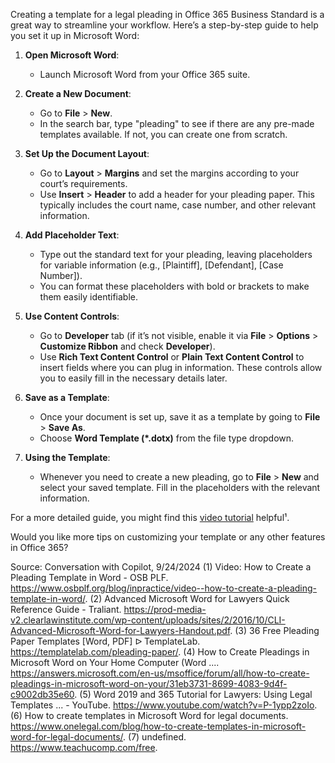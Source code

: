 Creating a template for a legal pleading in Office 365 Business Standard is a great way to streamline your workflow. Here’s a step-by-step guide to help you set it up in Microsoft Word:

1. **Open Microsoft Word**:
   - Launch Microsoft Word from your Office 365 suite.

2. **Create a New Document**:
   - Go to **File** > **New**.
   - In the search bar, type "pleading" to see if there are any pre-made templates available. If not, you can create one from scratch.

3. **Set Up the Document Layout**:
   - Go to **Layout** > **Margins** and set the margins according to your court’s requirements.
   - Use **Insert** > **Header** to add a header for your pleading paper. This typically includes the court name, case number, and other relevant information.

4. **Add Placeholder Text**:
   - Type out the standard text for your pleading, leaving placeholders for variable information (e.g., [Plaintiff], [Defendant], [Case Number]).
   - You can format these placeholders with bold or brackets to make them easily identifiable.

5. **Use Content Controls**:
   - Go to **Developer** tab (if it’s not visible, enable it via **File** > **Options** > **Customize Ribbon** and check **Developer**).
   - Use **Rich Text Content Control** or **Plain Text Content Control** to insert fields where you can plug in information. These controls allow you to easily fill in the necessary details later.

6. **Save as a Template**:
   - Once your document is set up, save it as a template by going to **File** > **Save As**.
   - Choose **Word Template (*.dotx)** from the file type dropdown.

7. **Using the Template**:
   - Whenever you need to create a new pleading, go to **File** > **New** and select your saved template. Fill in the placeholders with the relevant information.

For a more detailed guide, you might find this [video tutorial](https://www.osbplf.org/blog/inpractice/video--how-to-create-a-pleading-template-in-word/) helpful¹.

Would you like more tips on customizing your template or any other features in Office 365?

Source: Conversation with Copilot, 9/24/2024
(1) Video: How to Create a Pleading Template in Word - OSB PLF. https://www.osbplf.org/blog/inpractice/video--how-to-create-a-pleading-template-in-word/.
(2) Advanced Microsoft Word for Lawyers Quick Reference Guide - Traliant. https://prod-media-v2.clearlawinstitute.com/wp-content/uploads/sites/2/2016/10/CLI-Advanced-Microsoft-Word-for-Lawyers-Handout.pdf.
(3) 36 Free Pleading Paper Templates [Word, PDF] ᐅ TemplateLab. https://templatelab.com/pleading-paper/.
(4) How to Create Pleadings in Microsoft Word on Your Home Computer (Word .... https://answers.microsoft.com/en-us/msoffice/forum/all/how-to-create-pleadings-in-microsoft-word-on-your/31eb3731-8699-4083-9d4f-c9002db35e60.
(5) Word 2019 and 365 Tutorial for Lawyers: Using Legal Templates ... - YouTube. https://www.youtube.com/watch?v=P-1ypp2zoIo.
(6) How to create templates in Microsoft Word for legal documents. https://www.onelegal.com/blog/how-to-create-templates-in-microsoft-word-for-legal-documents/.
(7) undefined. https://www.teachucomp.com/free.